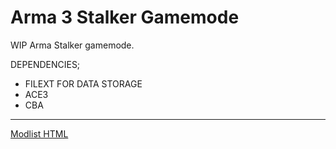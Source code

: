 # Arma 3 Stalker Gamemode

WIP Arma Stalker gamemode.


DEPENDENCIES;

- FILEXT FOR DATA STORAGE
- ACE3
- CBA

----

[Modlist HTML](https://cdn.discordapp.com/attachments/1181644733488046150/1233187420392919161/Arma_3_Preset_Stalker.html)